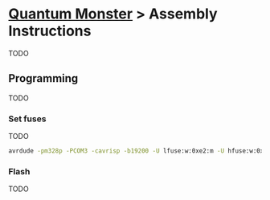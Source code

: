 # [Quantum Monster](../readme.md) > Assembly Instructions

TODO

## Programming

TODO

### Set fuses

TODO

```bash
avrdude -pm328p -PCOM3 -cavrisp -b19200 -U lfuse:w:0xe2:m -U hfuse:w:0xd1:m -U efuse:w:0xfd:m
```

### Flash

TODO
